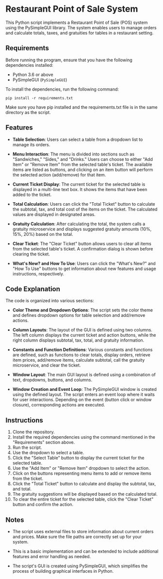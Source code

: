 # Restaurant Point of Sale System

This Python script implements a Restaurant Point of Sale (POS) system using the PySimpleGUI library. The system enables users to manage orders and calculate totals, taxes, and gratuities for tables in a restaurant setting.

## Requirements

Before running the program, ensure that you have the following dependencies installed:

- Python 3.6 or above
- PySimpleGUI (`PySimpleGUI`)

To install the dependencies, run the following command:

`pip install -r requirements.txt`

Make sure you have pip installed and the requirements.txt file is in the same directory as the script.

## Features

- **Table Selection**: Users can select a table from a dropdown list to manage its orders.

- **Menu Interaction**: The menu is divided into sections such as "Sandwiches," "Sides," and "Drinks." Users can choose to either "Add Item" or "Remove Item" from the selected table's ticket. The available items are listed as buttons, and clicking on an item button will perform the selected action (add/remove) for that item.

- **Current Ticket Display**: The current ticket for the selected table is displayed in a multi-line text box. It shows the items that have been added to the ticket.

- **Total Calculation**: Users can click the "Total Ticket" button to calculate the subtotal, tax, and total cost of the items on the ticket. The calculated values are displayed in designated areas.

- **Gratuity Calculation**: After calculating the total, the system calls a gratuity microservice and displays suggested gratuity amounts (10%, 15%, 20%) based on the total.

- **Clear Ticket**: The "Clear Ticket" button allows users to clear all items from the selected table's ticket. A confirmation dialog is shown before clearing the ticket.

- **What's New? and How To Use**: Users can click the "What's New?" and "How To Use" buttons to get information about new features and usage instructions, respectively.

## Code Explanation

The code is organized into various sections:

- **Color Theme and Dropdown Options**: The script sets the color theme and defines dropdown options for table selection and add/remove actions.

- **Column Layouts**: The layout of the GUI is defined using two columns. The left column displays the current ticket and action buttons, while the right column displays subtotal, tax, total, and gratuity information.

- **Constants and Function Definitions**: Various constants and functions are defined, such as functions to clear totals, display orders, retrieve item prices, add/remove items, calculate subtotal, call the gratuity microservice, and clear the ticket.

- **Window Layout**: The main GUI layout is defined using a combination of text, dropdowns, buttons, and columns.

- **Window Creation and Event Loop**: The PySimpleGUI window is created using the defined layout. The script enters an event loop where it waits for user interactions. Depending on the event (button click or window closure), corresponding actions are executed.

## Instructions
1. Clone the repository.
2. Install the required dependencies using the command mentioned in the "Requirements" section above.
3. Run the script.
4. Use the dropdown to select a table.
5. Click the "Select Table" button to display the current ticket for the selected table.
6. Use the "Add Item" or "Remove Item" dropdown to select the action.
7. Click on the buttons representing menu items to add or remove items from the ticket.
8. Click the "Total Ticket" button to calculate and display the subtotal, tax, and total.
9. The gratuity suggestions will be displayed based on the calculated total.
10. To clear the entire ticket for the selected table, click the "Clear Ticket" button and confirm the action.

## Notes

- The script uses external files to store information about current orders and prices. Make sure the file paths are correctly set up for your system.

- This is a basic implementation and can be extended to include additional features and error handling as needed.

- The script's GUI is created using PySimpleGUI, which simplifies the process of building graphical interfaces in Python.
